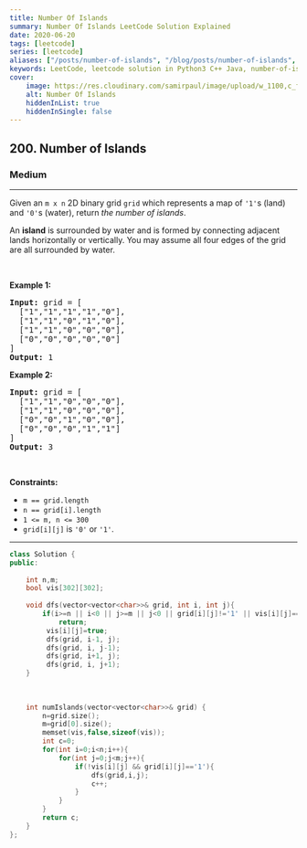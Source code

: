 ```yaml
---
title: Number Of Islands
summary: Number Of Islands LeetCode Solution Explained
date: 2020-06-20
tags: [leetcode]
series: [leetcode]
aliases: ["/posts/number-of-islands", "/blog/posts/number-of-islands", "/number-of-islands"]
keywords: LeetCode, leetcode solution in Python3 C++ Java, number-of-islands solution
cover:
    image: https://res.cloudinary.com/samirpaul/image/upload/w_1100,c_fit,co_rgb:FFFFFF,l_text:Arial_70_bold:Number Of Islands/problem-solving.webp
    alt: Number Of Islands
    hiddenInList: true
    hiddenInSingle: false
---
```



<h2>200. Number of Islands</h2><h3>Medium</h3><hr><div><p>Given an <code>m x n</code> 2D binary grid <code>grid</code> which represents a map of <code>'1'</code>s (land) and <code>'0'</code>s (water), return <em>the number of islands</em>.</p>

<p>An <strong>island</strong> is surrounded by water and is formed by connecting adjacent lands horizontally or vertically. You may assume all four edges of the grid are all surrounded by water.</p>

<p>&nbsp;</p>
<p><strong>Example 1:</strong></p>

<pre><strong>Input:</strong> grid = [
  ["1","1","1","1","0"],
  ["1","1","0","1","0"],
  ["1","1","0","0","0"],
  ["0","0","0","0","0"]
]
<strong>Output:</strong> 1
</pre>

<p><strong>Example 2:</strong></p>

<pre><strong>Input:</strong> grid = [
  ["1","1","0","0","0"],
  ["1","1","0","0","0"],
  ["0","0","1","0","0"],
  ["0","0","0","1","1"]
]
<strong>Output:</strong> 3
</pre>

<p>&nbsp;</p>
<p><strong>Constraints:</strong></p>

<ul>
	<li><code>m == grid.length</code></li>
	<li><code>n == grid[i].length</code></li>
	<li><code>1 &lt;= m, n &lt;= 300</code></li>
	<li><code>grid[i][j]</code> is <code>'0'</code> or <code>'1'</code>.</li>
</ul>
</div>

---




```cpp
class Solution {
public:
    
    int n,m;
    bool vis[302][302];
    
    void dfs(vector<vector<char>>& grid, int i, int j){
        if(i>=n || i<0 || j>=m || j<0 || grid[i][j]!='1' || vis[i][j]==true)
            return;
         vis[i][j]=true;
         dfs(grid, i-1, j);
         dfs(grid, i, j-1);
         dfs(grid, i+1, j);
         dfs(grid, i, j+1);
    }
    
    
    
    int numIslands(vector<vector<char>>& grid) {
        n=grid.size();
        m=grid[0].size();
        memset(vis,false,sizeof(vis));
        int c=0;
        for(int i=0;i<n;i++){
            for(int j=0;j<m;j++){
                if(!vis[i][j] && grid[i][j]=='1'){
                    dfs(grid,i,j);
                    c++;
                }
            }
        }
        return c;
    }
};
```
